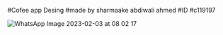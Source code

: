 #Cofee app Desing #made by sharmaake abdiwali ahmed
#ID #c119197
 
![WhatsApp Image 2023-02-03 at 08 02 17](https://user-images.githubusercontent.com/124067254/216809637-e0589643-3796-420c-94ad-f75944ba2ed4.jpeg)
